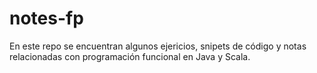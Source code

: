 # notes-fp
En este repo se encuentran algunos ejericios, snipets de código y notas relacionadas con programación funcional en Java y Scala.

